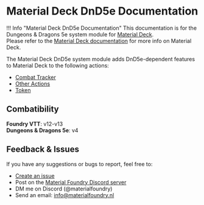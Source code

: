 # Material Deck DnD5e Documentation

!!! Info "Material Deck DnD5e Documentation"
    This documentation is for the Dungeons & Dragons 5e system module for [Material Deck](https://foundryvtt.com/packages/materialdeck-premium).<br>
    Please refer to the [Material Deck documentation](https://materialfoundry.github.io/MaterialDeck/) for more info on Material Deck.

The Material Deck DnD5e system module adds DnD5e-dependent features to Material Deck to the following actions:

* [Combat Tracker](./actions/combatTracker.md)
* [Other Actions](./actions/otherActions.md)
* [Token](./actions/token.md)


## Combatibility

<b>Foundry VTT</b>: v12-v13<br>
<b>Dungeons & Dragons 5e</b>: v4

## Feedback & Issues
If you have any suggestions or bugs to report, feel free to:

* [Create an issue](https://github.com/MaterialFoundry/MaterialDeck_DnD5e/issues)
* Post on the [Material Foundry Discord server](https://discord.gg/3hd4G6TkmA)
* DM me on Discord (@materialfoundry)
* Send an email: info@materialfoundry.nl